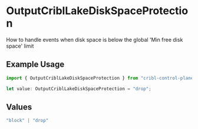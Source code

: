 # OutputCriblLakeDiskSpaceProtection

How to handle events when disk space is below the global 'Min free disk space' limit

## Example Usage

```typescript
import { OutputCriblLakeDiskSpaceProtection } from "cribl-control-plane/models";

let value: OutputCriblLakeDiskSpaceProtection = "drop";
```

## Values

```typescript
"block" | "drop"
```